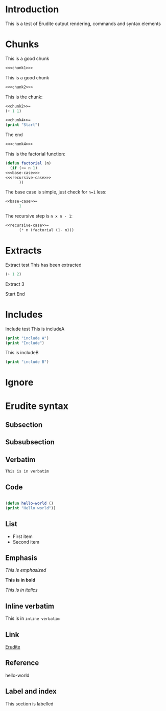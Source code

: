 

# Introduction


This is a test of Erudite output rendering, commands and syntax elements


# Chunks


This is a good chunk

```lisp
<<<chunk1>>>
```

This is a good chunk

```lisp
<<<chunk2>>>
```
This is the chunk:

```lisp
<<chunk2>>=
(+ 1 1)

```


```lisp
<<chunk4>>=
(print "Start")

```
The end

```lisp
<<<chunk4>>>
```

This is the factorial function:

```lisp
(defun factorial (n)
  (if (<= n 1)
<<<base-case>>>
<<<recursive-case>>>
      ))

```
The base case is simple, just check for `n=1` less:

```lisp
<<base-case>>=
      1

```
The recursive step is `n x n - 1`:

```lisp
<<recursive-case>>=
      (* n (factorial (1- n)))

```


# Extracts


Extract test
This has been extracted

```lisp
(+ 1 2)
```

Extract 3

Start
End


# Includes


Include test
This is includeA

```lisp
(print "include A")
(print "Include")
```
This is includeB

```lisp
(print "include B")
```


# Ignore



# Erudite syntax


## Subsection


## Subsubsection


## Verbatim

```
This is in verbatim
```

## Code


```lisp

(defun hello-world ()
(print "Hello world"))
```

## List


*  First item
*  Second item


## Emphasis

*This is emphasized*

**This is in bold**

_This is in italics_

## Inline verbatim

This is in `inline verbatim`

## Link

[Erudite](https://github.com/mmontone/erudite)

## Reference

hello-world

## Label and index



This section is labelled
